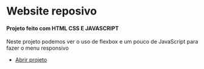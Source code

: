 <h1> Website reposivo </h1>

<h4> Projeto feito com HTML CSS E JAVASCRIPT </h4>
 
<p> Neste projeto podemos ver o uso de flexbox e um pouco de JavaScript para fazer o menu responsivo </p>

<ul>
   <li> <a href = "https://eduardofranciscone.github.io/website/"> Abrir projeto</a> </li>
</ul>
